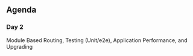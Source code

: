 ## Agenda

### Day 2

Module Based Routing, Testing (Unit/e2e), Application Performance, and Upgrading
